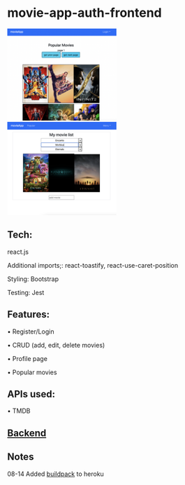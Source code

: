 # movie-app-auth-frontend
<a href='https://andrew-movie-app.herokuapp.com'>
<img src='./scrn7.png' width='250'><br>
<img src='./scrn8.png' width='250'>
</a>

## Tech: 

react.js

Additional imports;: react-toastify, react-use-caret-position

Styling: Bootstrap

Testing: Jest

## Features:

• Register/Login

• CRUD (add, edit, delete movies)

• Profile page

• Popular movies

## APIs used:

• TMDB

## [Backend](https://github.com/adnjoo/movie-app-auth-backend)

## Notes

08-14 Added [buildpack](https://github.com/mars/create-react-app-buildpack) to heroku


<!-- ## [netlify deployment](https://wizardly-mestorf-a27c3b.netlify.app/) -->

